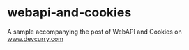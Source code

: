 webapi-and-cookies
==================

A sample accompanying the post of WebAPI and Cookies on www.devcurry.com
